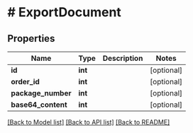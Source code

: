 # # ExportDocument

## Properties

Name | Type | Description | Notes
------------ | ------------- | ------------- | -------------
**id** | **int** |  | [optional]
**order_id** | **int** |  | [optional]
**package_number** | **int** |  | [optional]
**base64_content** | **int** |  | [optional]

[[Back to Model list]](../../README.md#models) [[Back to API list]](../../README.md#endpoints) [[Back to README]](../../README.md)
